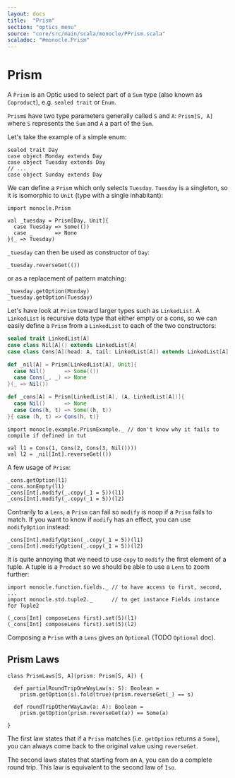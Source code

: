 ```yaml
---
layout: docs
title:  "Prism"
section: "optics_menu"
source: "core/src/main/scala/monocle/PPrism.scala"
scaladoc: "#monocle.Prism"
---
```

# Prism

A `Prism` is an Optic used to select part of a `Sum` type (also known as `Coproduct`), e.g. `sealed trait` or `Enum`.

`Prism`s have two type parameters generally called `S` and `A`: `Prism[S, A]` where `S` represents the `Sum` and `A` a part of the `Sum`.

Let's take the example of a simple enum:

```tut:silent
sealed trait Day
case object Monday extends Day
case object Tuesday extends Day
// ...
case object Sunday extends Day
```

We can define a `Prism` which only selects `Tuesday`.
`Tuesday` is a singleton, so it is isomorphic to `Unit` (type with a single inhabitant):

```tut:silent
import monocle.Prism

val _tuesday = Prism[Day, Unit]{
  case Tuesday => Some(())
  case _       => None
}(_ => Tuesday)
```

`_tuesday` can then be used as constructor of `Day`:

```tut
_tuesday.reverseGet(())
```

or as a replacement of pattern matching:

```tut
_tuesday.getOption(Monday)
_tuesday.getOption(Tuesday)
```

Let's have look at `Prism` toward larger types such as `LinkedList`.
A `LinkedList` is recursive data type that either empty or a cons, so we can easily define a `Prism` from a `LinkedList`
to each of the two constructors:

```scala
sealed trait LinkedList[A]
case class Nil[A]() extends LinkedList[A]
case class Cons[A](head: A, tail: LinkedList[A]) extends LinkedList[A]

def _nil[A] = Prism[LinkedList[A], Unit]{
  case Nil()      => Some(())
  case Cons(_, _) => None
}(_ => Nil())

def _cons[A] = Prism[LinkedList[A], (A, LinkedList[A])]{
  case Nil()      => None
  case Cons(h, t) => Some((h, t))
}{ case (h, t) => Cons(h, t)}
```

```tut:invisible
import monocle.example.PrismExample._ // don't know why it fails to compile if defined in tut
```

```tut:silent
val l1 = Cons(1, Cons(2, Cons(3, Nil())))
val l2 = _nil[Int].reverseGet(())
```

A few usage of `Prism`:

```tut
_cons.getOption(l1)
_cons.nonEmpty(l1)
_cons[Int].modify(_.copy(_1 = 5))(l1)
_cons[Int].modify(_.copy(_1 = 5))(l2)
```

Contrarily to a `Lens`, a `Prism` can fail so `modify` is noop if a `Prism` fails to match. If you want to know if `modify`
has an effect, you can use `modifyOption` instead:

```tut
_cons[Int].modifyOption(_.copy(_1 = 5))(l1)
_cons[Int].modifyOption(_.copy(_1 = 5))(l2)
```

It is quite annoying that we need to use `copy` to `modify` the first element of a tuple. A tuple is a `Product` so we
should be able to use a `Lens` to zoom further:

```tut
import monocle.function.fields._ // to have access to first, second, ...
import monocle.std.tuple2._      // to get instance Fields instance for Tuple2

(_cons[Int] composeLens first).set(5)(l1)
(_cons[Int] composeLens first).set(5)(l2)
```

Composing a `Prism` with a `Lens` gives an `Optional` (TODO `Optional` doc).

## Prism Laws

```tut:silent
class PrismLaws[S, A](prism: Prism[S, A]) {

  def partialRoundTripOneWayLaw(s: S): Boolean =
    prism.getOption(s).fold(true)(prism.reverseGet(_) == s)

  def roundTripOtherWayLaw(a: A): Boolean =
    prism.getOption(prism.reverseGet(a)) == Some(a)

}
```

The first law states that if a `Prism` matches (i.e. `getOption` returns a `Some`), you can always come back
to the original value using `reverseGet`.

The second laws states that starting from an `A`, you can do a complete round trip. This law is equivalent to the
second law of `Iso`.
